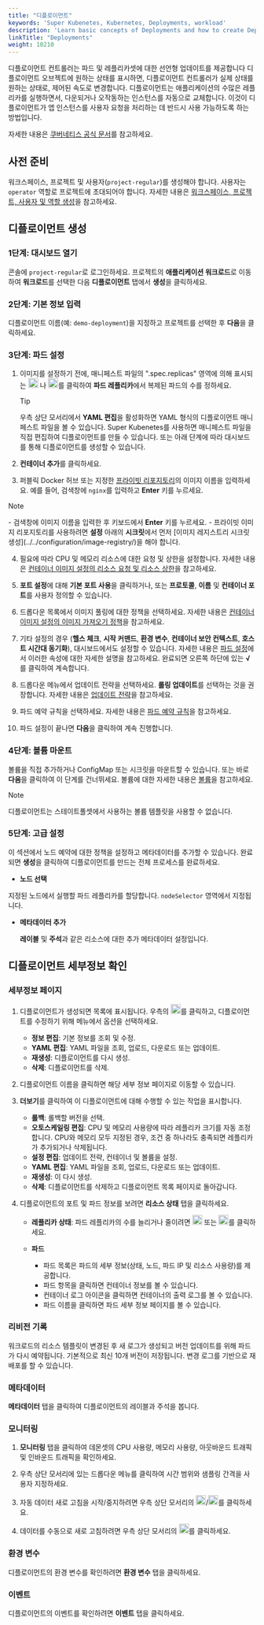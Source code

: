 ```yaml
---
title: "디플로이먼트"
keywords: 'Super Kubenetes, Kubernetes, Deployments, workload'
description: 'Learn basic concepts of Deployments and how to create Deployments in Super Kubenetes.'
linkTitle: "Deployments"
weight: 10210
---
```


디플로이먼트 컨트롤러는 파드 및 레플리카셋에 대한 선언형 업데이트를 제공합니다 디플로이먼트 오브젝트에 원하는 상태를 표시하면, 디플로이먼트 컨트롤러가 실제 상태를 원하는 상태로, 제어된 속도로 변경합니다. 디플로이먼트는 애플리케이션의 수많은 레플리카를 실행하면서, 다운되거나 오작동하는 인스턴스를 자동으로 교체합니다. 이것이 디플로이먼트가 앱 인스턴스를 사용자 요청을 처리하는 데 반드시 사용 가능하도록 하는 방법입니다.

자세한 내용은 [쿠버네티스 공식 문서](https://kubernetes.io/docs/concepts/workload/controllers/deployment/)를 참고하세요.

## 사전 준비

워크스페이스, 프로젝트 및 사용자(`project-regular`)를 생성해야 합니다. 사용자는 `operator` 역할로 프로젝트에 초대되어야 합니다. 자세한 내용은 [워크스페이스, 프로젝트, 사용자 및 역할 생성](../../../quick-start/create-workspace-and-project/)을 참고하세요.

## 디플로이먼트 생성

### 1단계: 대시보드 열기

콘솔에 `project-regular`로 로그인하세요. 프로젝트의 <b>애플리케이션 워크로드</b>로 이동하여 <b>워크로드</b>를 선택한 다음 <b>디플로이먼트</b> 탭에서 <b>생성</b>을 클릭하세요.

### 2단계: 기본 정보 입력

디플로이먼트 이름(예: `demo-deployment`)을 지정하고 프로젝트를 선택한 후 <b>다음</b>을 클릭하세요.

### 3단계: 파드 설정

1. 이미지를 설정하기 전에, 매니페스트 파일의 ".spec.replicas" 영역에 의해 표시되는 <img src="/dist/assets/docs/v3.3/project-user-guide/application-workloads/deployments/plus-icon.png" width="20px" alt="icon" /> 나  <img src="/dist/assets/docs/v3.3/project-user-guide/application-workloads/deployments/minus-icon.png" width="20px" alt="icon" />를 클릭하여 <b>파드 레플리카</b>에서 복제된 파드의 수를 정하세요.

    <div className="notices tip">
      <p>Tip</p>
      <div>
        우측 상단 모서리에서 <b>YAML 편집</b>을 활성화하면 YAML 형식의 디플로이먼트 매니페스트 파일을 볼 수 있습니다. Super Kubenetes를 사용하면 매니페스트 파일을 직접 편집하여 디플로이먼트를 만들 수 있습니다. 또는 아래 단계에 따라 대시보드를 통해 디플로이먼트를 생성할 수 있습니다.
      </div>
    </div>

2. <b>컨테이너 추가</b>를 클릭하세요.

3. 퍼블릭 Docker 허브 또는 지정한 [프라이빗 리포지토리](../../configuration/image-registry/)의 이미지 이름을 입력하세요. 예를 들어, 검색창에 `nginx`를 입력하고 <b>Enter</b> 키를 누르세요.

  <div className="notices note">
    <p>Note</p>
    <div>
      - 검색창에 이미지 이름을 입력한 후 키보드에서 <b>Enter</b> 키를 누르세요.
      - 프라이빗 이미지 리포지토리를 사용하려면 <b>설정</b> 아래의 <b>시크릿</b>에서 먼저 [이미지 레지스트리 시크릿 생성](../../configuration/image-registry/)을 해야 합니다. 
    </div>
  </div>


4. 필요에 따라 CPU 및 메모리 리소스에 대한 요청 및 상한을 설정합니다. 자세한 내용은 [컨테이너 이미지 설정의 리소스 요청 및 리소스 상한](../container-image-settings/#add-container-image)을 참고하세요.

5. <b>포트 설정</b>에 대해 <b>기본 포트 사용</b>을 클릭하거나, 또는 <b>프로토콜</b>, <b>이름</b> 및 <b>컨테이너 포트</b>를 사용자 정의할 수 있습니다.

6. 드롭다운 목록에서 이미지 풀링에 대한 정책을 선택하세요. 자세한 내용은 [컨테이너 이미지 설정의 이미지 가져오기 정책](../container-image-settings/#add-container-image)을 참고하세요.

7. 기타 설정의 경우 (<b>헬스 체크</b>, <b>시작 커맨드</b>, <b>환경 변수</b>, <b>컨테이너 보안 컨텍스트</b>, <b> 호스트 시간대 동기화</b>), 대시보드에서도 설정할 수 있습니다. 자세한 내용은 [파드 설정](../container-image-settings/#add-container-image)에서 이러한 속성에 대한 자세한 설명을 참고하세요. 완료되면 오른쪽 하단에 있는 <b>√</b>를 클릭하여 계속합니다.

8. 드롭다운 메뉴에서 업데이트 전략을 선택하세요. <b>롤링 업데이트</b>를 선택하는 것을 권장합니다. 자세한 내용은 [업데이트 전략](../container-image-settings/#update-strategy)을 참고하세요.

9. 파드 예약 규칙을 선택하세요. 자세한 내용은 [파드 예약 규칙](../container-image-settings/#파드-scheduling-rules)을 참고하세요.

10. 파드 설정이 끝나면 <b>다음</b>을 클릭하여 계속 진행합니다.

### 4단계: 볼륨 마운트

볼륨을 직접 추가하거나 ConfigMap 또는 시크릿을 마운트할 수 있습니다. 또는 바로 **다음**을 클릭하여 이 단계를 건너뛰세요. 볼륨에 대한 자세한 내용은 [볼륨](../../storage/volumes/#mount-a-volume)을 참고하세요.

<div className="notices note">
  <p>Note</p>
  <div>
    디플로이먼트는 스테이트풀셋에서 사용하는 볼륨 템플릿을 사용할 수 없습니다.
  </div>
</div>

### 5단계: 고급 설정

이 섹션에서 노드 예약에 대한 정책을 설정하고 메타데이터를 추가할 수 있습니다. 완료되면 <b>생성</b>을 클릭하여 디플로이먼트를 만드는 전체 프로세스를 완료하세요.

- <b>노드 선택</b>

지정된 노드에서 실행할 파드 레플리카를 할당합니다. `nodeSelector` 영역에서 지정됩니다.

- <b>메타데이터 추가</b>

  <b>레이블</b> 및 <b>주석</b>과 같은 리소스에 대한 추가 메타데이터 설정입니다.

## 디플로이먼트 세부정보 확인

### 세부정보 페이지

1. 디플로이먼트가 생성되면 목록에 표시됩니다. 우측의 <img src="/dist/assets/docs/v3.3/project-user-guide/application-workloads/daemonsets/three-dots.png" width="20px" alt="icon" />를 클릭하고, 디플로이먼트를 수정하기 위해 메뉴에서 옵션을 선택하세요.

    - <b>정보 편집</b>: 기본 정보를 조회 및 수정.
    - <b>YAML 편집</b>: YAML 파일을 조회, 업로드, 다운로드 또는 업데이트.
    - <b>재생성</b>: 디플로이먼트를 다시 생성.
    - <b>삭제</b>: 디플로이먼트를 삭제.

2. 디플로이먼트 이름을 클릭하면 해당 세부 정보 페이지로 이동할 수 있습니다.

3. <b>더보기</b>를 클릭하여 이 디플로이먼트에 대해 수행할 수 있는 작업을 표시합니다.

    - <b>롤백</b>: 롤백할 버전을 선택.
    - <b>오토스케일링 편집</b>: CPU 및 메모리 사용량에 따라 레플리카 크기를 자동 조정합니다. CPU와 메모리 모두 지정된 경우, 조건 중 하나라도 충족되면 레플리카가 추가되거나 삭제됩니다.
    - <b>설정 편집</b>: 업데이트 전략, 컨테이너 및 볼륨을 설정.
    - <b>YAML 편집</b>: YAML 파일을 조회, 업로드, 다운로드 또는 업데이트.
    - <b>재생성</b>: 이  다시 생성.
    - <b>삭제</b>: 디플로이먼트를 삭제하고 디플로이먼트 목록 페이지로 돌아갑니다.

4. 디플로이먼트의 포트 및 파드 정보를 보려면 **리소스 상태** 탭을 클릭하세요.

    - <b>레플리카 상태</b>: 파드 레플리카의 수를 늘리거나 줄이려면 <img src="/dist/assets/docs/v3.3/common-icons/replica-plus-icon.png" width="20px" alt="icon" /> 또는 <img src="/dist/assets/docs/v3.3/common-icons/replica-minus-icon.png" width="20px" alt="icon" />를 클릭하세요.
    - <b>파드</b>

        - 파드 목록은 파드의 세부 정보(상태, 노드, 파드 IP 및 리소스 사용량)를 제공합니다.
        - 파드 항목을 클릭하면 컨테이너 정보를 볼 수 있습니다.
        - 컨테이너 로그 아이콘을 클릭하면 컨테이너의 출력 로그를 볼 수 있습니다.
        - 파드 이름을 클릭하면 파드 세부 정보 페이지를 볼 수 있습니다.

### 리비전 기록

워크로드의 리소스 템플릿이 변경된 후 새 로그가 생성되고 버전 업데이트를 위해 파드가 다시 예약됩니다. 기본적으로 최신 10개 버전이 저장됩니다. 변경 로그를 기반으로 재배포를 할 수 있습니다.

### 메타데이터

<b>메타데이터</b> 탭을 클릭하여 디플로이먼트의 레이블과 주석을 봅니다.

### 모니터링

1. **모니터링** 탭을 클릭하여 데몬셋의 CPU 사용량, 메모리 사용량, 아웃바운드 트래픽 및 인바운드 트래픽을 확인하세요.

2. 우측 상단 모서리에 있는 드롭다운 메뉴를 클릭하여 시간 범위와 샘플링 간격을 사용자 지정하세요.

3. 자동 데이터 새로 고침을 시작/중지하려면 우측 상단 모서리의 <img src="/dist/assets/docs/v3.3/project-user-guide/application-workloads/deployments/deployments_autorefresh_start.png" width="20px" alt="icon" />/<img src="/dist/assets/docs/v3.3/project-user-guide/application-workloads/deployments/deployments_autorefresh_stop.png" width="20px" alt="icon" />를 클릭하세요.

4. 데이터를 수동으로 새로 고침하려면 우측 상단 모서리의 <img src="/dist/assets/docs/v3.3/project-user-guide/application-workloads/deployments/deployments_refresh.png" width="20px" alt="icon" />를 클릭하세요.

### 환경 변수

디플로이먼트의 환경 변수를 확인하려면 <b>환경 변수</b> 탭을 클릭하세요.

### 이벤트

디플로이먼트의 이벤트를 확인하려면 <b>이벤트</b> 탭을 클릭하세요.
